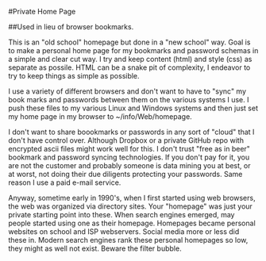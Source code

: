 #Private Home Page

##Used in lieu of browser bookmarks.

This is an "old school" homepage but done in a 
"new school" way.  Goal is to make a personal home
page for my bookmarks and password schemas in a
simple and clear cut way.  I try and keep content
(html) and style (css) as separate as possile.
HTML can be a snake pit of complexity, I endeavor
to try to keep things as simple as possible.

I use a variety of different browsers and don't 
want to have to "sync" my book marks and passwords
between them on the various systems I use.  I push
these files to my various Linux and Windows systems
and then just set my home page in my browser
to ~/info/Web/homepage.

I don't want to share boookmarks or passwords in
any sort of "cloud" that I don't have control over.
Although Dropbox or a private GitHub repo with
encrypted ascii files might work well for this.
I don't trust "free as in beer" bookmark and password
syncing technologies.  If you don't pay for it, you
are not the customer and probably someone is data mining
you at best, or at worst, not doing their due diligents
protecting your passwords.  Same reason I use a paid
e-mail service.

Anyway, sometime early in 1990's, when I first
started using web browsers, the web was organized
via directory sites.  Your "homepage" was just
your private starting point into these.  When search
engines emerged, may people started using one as
their homepage.  Homepages became personal
websites on school and ISP webservers.  Social
media more or less did these in.  Modern search engines
rank these personal homepages so low, they might as
well not exist.  Beware the filter bubble.
